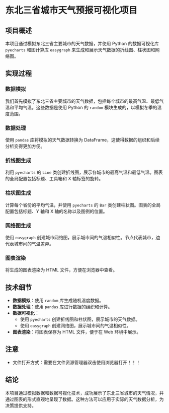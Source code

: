 # 东北三省城市天气预报可视化项目

## 项目概述
本项目通过模拟东北三省主要城市的天气数据，并使用 Python 的数据可视化库 `pyecharts` 和图计算库 `easygraph` 来生成和展示天气数据的折线图、柱状图和网络图。

## 实现过程

### 数据模拟
我们首先模拟了东北三省主要城市的天气数据，包括每个城市的最高气温、最低气温和平均气温。这些数据是使用 Python 的 `random` 模块生成的，以模拟冬季的温度范围。

### 数据处理
使用 `pandas` 库将模拟的天气数据转换为 DataFrame，这使得数据的组织和后续分析变得更加方便。

### 折线图生成
利用 `pyecharts` 的 `Line` 类创建折线图，展示各城市的最高气温和最低气温。图表的全局配置包括标题、工具箱和 X 轴标签的旋转。

### 柱状图生成
计算每个省份的平均气温，并使用 `pyecharts` 的 `Bar` 类创建柱状图。图表的全局配置包括标题、Y 轴和 X 轴的名称以及图例的位置。

### 网络图生成
使用 `easygraph` 创建城市网络图，展示城市间的气温相似性。节点代表城市，边代表城市间的气温差异。

### 图表渲染
将生成的图表渲染为 HTML 文件，方便在浏览器中查看。

## 技术细节

- **数据模拟**：使用 `random` 库生成随机温度数据。
- **数据处理**：使用 `pandas` 库进行数据的组织和计算。
- **数据可视化**：
  - 使用 `pyecharts` 创建折线图和柱状图，展示城市的天气数据。
  - 使用 `easygraph` 创建网络图，展示城市间的气温相似性。
- **图表渲染**：将图表保存为 HTML 文件，便于在 Web 环境中展示。

## 注意
- 文件打开方式：需要在文件资源管理器双击使用浏览器打开！！！
## 结论
本项目通过模拟数据和数据可视化技术，成功展示了东北三省城市的天气情况，并通过图表的形式直观地呈现了数据。这种方法可以应用于实际的天气数据分析，为决策提供支持。
